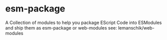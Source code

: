 # esm-package
A Collection of modules to help you package EScript Code into ESModules and ship them as esm-package or web-modules
see: lemanschik/web-modules 
